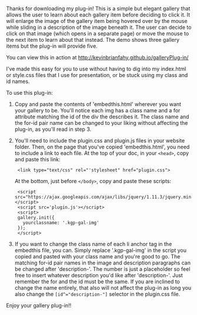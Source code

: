 Thanks for downloading my plug-in! This is a simple but elegant gallery that allows the user to learn about each gallery item before deciding to click it. It will enlarge the image of the gallery item being hovered over by the mouse while sliding in a description of the image beneath it. The user can decide to click on that image (which opens in a separate page) or move the mouse to the next item to learn about that instead. The demo shows three gallery items but the plug-in will provide five.

You can view this in action at http://kevinbrianfahy.github.io/galleryPlug-in/

I've made this easy for you to use without having to dig into my index.html or style.css files that I use for presentation, or be stuck using my class and id names.

To use this plug-in:

1. Copy and paste the contents of 'embedthis.html' wherever you want your gallery to be. You'll notice each img has a class name and a for attribute matching the id of the div the describes it. The class name and the for-id pair name can be changed to your liking without affecting the plug-in, as you'll read in step 3.
2. You'll need to include the plugin.css and plugin.js files in your website folder. Then, on the page that you've copied 'embedthis.html', you need to include a link to each file. At the top of your doc, in your `<head>`, copy and paste this link:

        <link type="text/css" rel="'stylesheet" href="plugin.css">

    At the bottom, just before `</body>`, copy and paste these scripts:

        <script src="https://ajax.googleapis.com/ajax/libs/jquery/1.11.3/jquery.min.js"></script>  
        <script src='plugin.js'></script>
        <script>  
        gallery.init({  
          yourclassname: '.kgp-gal-img'  
        });  
        </script>

3. If you want to change the class name of each li anchor tag in the embedthis file, you can. Simply replace '.kgp-gal-img' in the script you copied and pasted with your class name and you're good to go. The matching for-id pair names in the image and description paragraphs can be changed after 'description-'. The number is just a placeholder so feel free to insert whatever description you'd like after 'description-'. Just remember the for and the id must be the same. If you are inclined to change the name entirely, that also will not affect the plug-in as long you also change the `[id^="description-"]` selector in the plugin.css file.


Enjoy your gallery plug-in!!